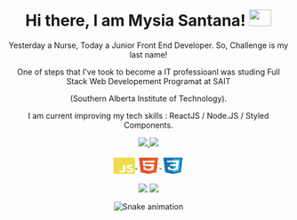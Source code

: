  
<h1 align='center'>
 Hi there, I am Mysia Santana! <img src="https://raw.githubusercontent.com/MartinHeinz/MartinHeinz/master/wave.gif" width="40px" height="30px">
</h1>

<p align='center'>
 Yesterday a Nurse, Today a Junior Front End Developer. 
 So, Challenge is my last name!
</p>
<p align='center'>
One of steps that I've took to become a IT professioanl was studing Full Stack Web Developement Programat at SAIT </p>
<p align='center'>(Southern Alberta Institute of Technology).
 </p>
 <p align='center'>
 I am current improving my tech skills :  ReactJS / Node.JS / Styled Components.
</p> 
 


<div align="center">
  <a href="https://github.com/Mysia14">
  <img height="178em" src="https://github-readme-stats.vercel.app/api?username=mysia14&show_icons=true&theme=radical&include_all_commits=true&count_private=true"/>
  <img height="180em" src="https://github-readme-stats.vercel.app/api/top-langs/?username=mysia14&layout=compact&langs_count=7&theme=radical"/>
</div>
  <div align= "center" style="display: inline_block"><br>
  <img align="center" alt="Mysia-Js" height="30" width="40" src="https://raw.githubusercontent.com/devicons/devicon/master/icons/javascript/javascript-plain.svg">
 <img align="center" alt="Mysia-HTML" height="30" width="40" src="https://raw.githubusercontent.com/devicons/devicon/master/icons/html5/html5-original.svg">
  <img align="center" alt="Mysia-CSS" height="30" width="40" src="https://raw.githubusercontent.com/devicons/devicon/master/icons/css3/css3-original.svg">
<div>
  <br>
<a href="https://www.linkedin.com/in/mysia-santana-0236541b1/" target="_blank"><img src="https://img.shields.io/badge/-LinkedIn-%230077B5?style=for-the-badge&logo=linkedin&logoColor=white" target="_blank"></a> 
<a href = "mailto:mysisantana@gmail.com"><img src="https://img.shields.io/badge/-Gmail-%23333?style=for-the-badge&logo=gmail&logoColor=white" target="_blank"></a></div>

  
  
 ![Snake animation](https://github.com/mysia14/mysia14/blob/output/github-contribution-grid-snake.svg) 

